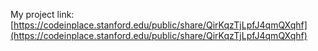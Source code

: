 My project link: [https://codeinplace.stanford.edu/public/share/QirKqzTjLpfJ4qmQXqhf](https://codeinplace.stanford.edu/public/share/QirKqzTjLpfJ4qmQXqhf)

